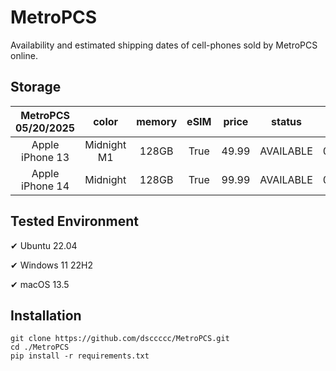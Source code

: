 # MetroPCS
Availability and estimated shipping dates of cell-phones sold by MetroPCS online.
## Storage
|MetroPCS 05/20/2025|color|memory|eSIM|price|status|shipping from|shipping to|
|:--:|:--:|:--:|:--:|:--:|:--:|:--:|:--:|
|Apple iPhone 13|Midnight M1|128GB|True|49.99|AVAILABLE|05/20/2025|05/23/2025|
|Apple iPhone 14|Midnight|128GB|True|99.99|AVAILABLE|05/20/2025|05/23/2025|

## Tested Environment
✔ Ubuntu 22.04

✔ Windows 11 22H2

✔ macOS 13.5
## Installation
```
git clone https://github.com/dsccccc/MetroPCS.git
cd ./MetroPCS
pip install -r requirements.txt
```
